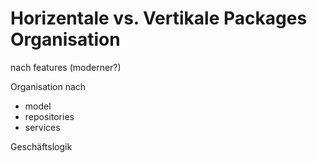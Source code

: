 Horizentale vs. Vertikale Packages Organisation
===============================================

nach features (moderner?)



Organisation
nach 
- model
- repositories
- services


Geschäftslogik